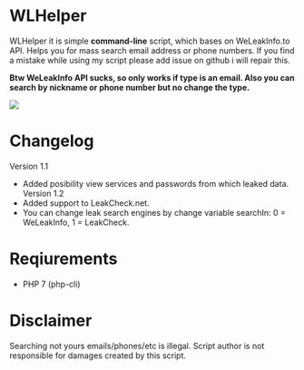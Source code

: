 # WLHelper

WLHelper it is simple **command-line** script, which bases on WeLeakInfo.to API.
Helps you for mass search email address or phone numbers.
If you find a mistake while using my script please add issue on github i will repair this.

**Btw WeLeakInfo API sucks, so only works if type is an email. Also you can search by nickname or phone number but no change the type.**

![](https://i.ibb.co/kqGGMdZ/wlhelper.png)

# Changelog

Version 1.1
- Added posibility view services and passwords from which leaked data.
Version 1.2
- Added support to LeakCheck.net. 
- You can change leak search engines by change variable searchIn: 0 = WeLeakInfo, 1 = LeakCheck.

# Reqiurements

- PHP 7 (php-cli)

# Disclaimer

Searching not yours emails/phones/etc is illegal. 
Script author is not responsible for damages created by this script.
